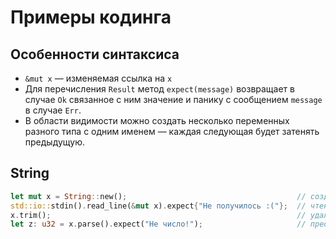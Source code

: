 # Примеры кодинга
## Особенности синтаксиса
* `&mut x` — изменяемая ссылка на `x`
* Для перечисления `Result` метод `expect(message)` возвращает в случае `Ok` связанное с ним значение и панику с сообщением `message` в случае `Err`.
* В области видимости можно создать несколько переменных разного типа с одним именем — каждая следующая будет затенять предыдущую.

## String
```rust
let mut x = String::new();                                      // создается изменяемая пустая строка
std::io::stdin().read_line(&mut x).expect{"Не получилось :("};  // чтение строки с ввода пользователя — функция stdin() возвращает экземпляр std::io::Stdin — дескриптор терминала
x.trim();                                                       // удаляет пробелы спереди и в конце текста + переводы каретки
let z: u32 = x.parse().expect("Не число!");                     // преобразование в число (parse() возвращает Result)
```
